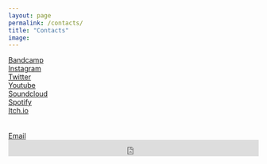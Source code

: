 ```yaml
---
layout: page
permalink: /contacts/
title: "Contacts"
image:
---
```


<div class="wrapper">
<div>
        <a class="button button_contact" style="display:block;" href="https://riesenradler.bandcamp.com/">
          Bandcamp
          <br>
        </a>
        <a class="button button_contact" style="display:block;" href="https://www.instagram.com/riesenradler_music/">
          Instagram
          <br>
        </a>
        <a class="button button_contact" style="display:block;" href="https://twitter.com/riesenradler">
          Twitter
          <br>
        </a>
        <a class="button button_contact" style="display:block;" href="https://www.youtube.com/channel/UCkyf5Jj3E-74nGi9W7a3xmQ/">
          Youtube
          <br>
        </a>
        <a class="button button_contact" style="display:block;" href="https://soundcloud.com/user-501382272">
          Soundcloud
          <br>
        </a>
        <a class="button button_contact" style="display:block;" href="https://open.spotify.com/artist/1hc0HSZGcnjLshrrsnDltT?si=JeZPg5-GTY2uZ6f5Qx_Y6Q">
          Spotify
          <br>
        </a>
        <a class="button button_contact" style="display:block;" href="https://riesenradler.itch.io/">
          Itch.io
          <br>
        </a>
        <br>
        <br>
        <a class="button button_contact" style="display:block;" href="mailto: office.riesenradler@gmail.com">
          Email
          <br>
        <iframe scrolling="no" style="border: 0;width: 100%;height: 33px;" src="https://bandcamp.com/band_follow_button_classic/2049235583"></iframe>
          <br>
        </a>
</div>

